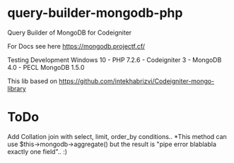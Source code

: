# query-builder-mongodb-php
Query Builder of MongoDB for Codeigniter


For Docs see here https://mongodb.projectf.cf/

Testing Development
Windows 10 - PHP 7.2.6 - Codeigniter 3 - MongoDB 4.0 - PECL MongoDB 1.5.0

This lib based on https://github.com/intekhabrizvi/Codeigniter-mongo-library


# ToDo
Add Collation join with select, limit, order_by conditions.. *This method can use $this->mongodb->aggregate() but the result is "pipe error blablabla exactly one field".. :)
